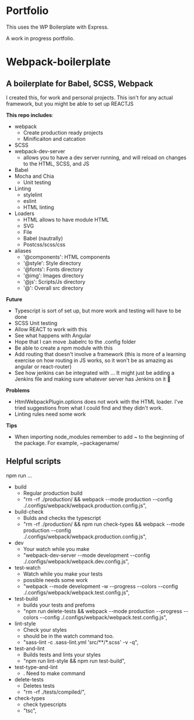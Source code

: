 # Portfolio
This uses the WP Boilerplate with Express. 

A work in progress portfolio.


# Webpack-boilerplate
## A boilerplate for Babel, SCSS, Webpack

I created this, for work and personal projects. This isn't for any actual framework, but you might be able to set up REACTJS

__This repo includes__: 
  -  webpack 
      +  Create production ready projects
      +  Minificaiton and catcation
  -  SCSS
  -  webpack-dev-server
      +  allows you to have a dev server running, and will reload on changes to the HTML, SCSS, and JS
  -  Babel
  -  Mocha and Chia
      +  Unit testing
  -  Linting
      +  stylelint
      +  eslint
      +  HTML linting
  -  Loaders
      +  HTML allows to have module HTML
      +  SVG
      +  File
      +  Babel (nautrally)
      +  Postcss/scss/css
  -  aliases
      +  '@components': HTML components
      +  '@style': Style directory
      +  '@fonts': Fonts directory
      +  '@img': Images directory
      +  '@js': Scripts/Js directory
      +  '@':  Overall src directory


__Future__
  -  Typescript is sort of set up, but more work and testing will have to be done
  -  SCSS Unit testing
  -  Allow REACT to work with this
  -  See what happens with Angular
  -  Hope that I can move .babelrc to the .config folder
  -  Be able to create a npm module with this
  -  Add routing that doesn't involve a framework (this is more of a learning exercise on how routing in JS works, so it won't be as amazing as angular or react-router)
  -  See how jenkins can be integrated with ... It might just be adding a Jenkins file and making sure whatever server has Jenkins on it 🤷


__Problems__
  -  HtmlWebpackPlugin.options does not work with the HTML loader. I've tried suggestions from what I could find and they didn't work.
  -  Linting rules need some work

__Tips__
  -  When importing node_modules remember to add ~ to the beginning of the package. For example, ~packagename/

## Helpful scripts
npm run ...

  -  build
        +  Regular production build
        +   "rm -rf ./production/ && webpack --mode production --config ./.configs/webpack/webpack.production.config.js",
  -  build-check
        +  Bulds and checks the typescript
        +  "rm -rf ./production/ && npm run check-types && webpack --mode production --config ./.configs/webpack/webpack.production.config.js",
  -  dev
        +  Your watch while you make
        +  "webpack-dev-server --mode development --config ./.configs/webpack/webpack.dev.config.js",
  -  test-watch  
        +  Watch while you make your tests
        +  possible needs some work
        +  "webpack --mode development -w --progress --colors --config ./.configs/webpack/webpack.test.config.js",
  -  test-build   
        +  builds your tests and prefoms
        +  "npm run delete-tests && webpack  --mode production --progress --colors --config ./.configs/webpack/webpack.test.config.js",
  -  lint-style
        +  Check your styles
        +  should be in the watch command too.
        +  "sass-lint -c .sass-lint.yml 'src/**/*.scss' -v -q",
  -  test-and-lint
        +  Builds tests and lints your styles
        +  "npm run lint-style && npm run test-build",
  -  test-type-and-lint
        + . Need to make command
  -  delete-tests
        +  Deletes tests
        + "rm -rf ./tests/compiled/",
  -  check-types        
        +  check typescripts
        +  "tsc",
